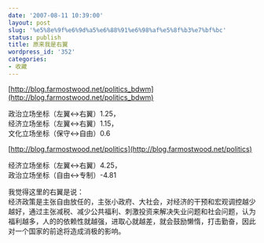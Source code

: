 ```yaml
---
date: '2007-08-11 10:39:00'
layout: post
slug: '%e5%8e%9f%e6%9d%a5%e6%88%91%e6%98%af%e5%8f%b3%e7%bf%bc'
status: publish
title: 原来我是右翼
wordpress_id: '352'
categories:
- 收藏
---
```


[http://blog.farmostwood.net/politics_bdwm](http://blog.farmostwood.net/politics_bdwm)

政治立场坐标（左翼<->右翼）1.25，  
经济立场坐标（左翼<->右翼）1.15，  
文化立场坐标（保守<->自由）0.6

[http://blog.farmostwood.net/politics](http://blog.farmostwood.net/politics)

经济立场坐标（左翼<->右翼）4.25，  
政治立场坐标（自由<->专制）-4.81

我觉得这里的右翼是说：  
经济政策是主张自由放任的，主张小政府、大社会，对经济的干预和宏观调控越少越好，通过主张减税、减少公共福利、刺激投资来解决失业问题和社会问题，认为福利越多，人的的依赖性就越强，进取心就越差，就会鼓励懒惰，打击勤奋，因此对一个国家的前途将造成消极的影响。
